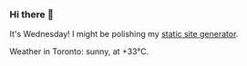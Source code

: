### Hi there :wave:

It's Wednesday! I might be polishing my [static site generator](https://github.com/bewuethr/pandoc-bash-blog).

Weather in Toronto: sunny, at +33°C.
